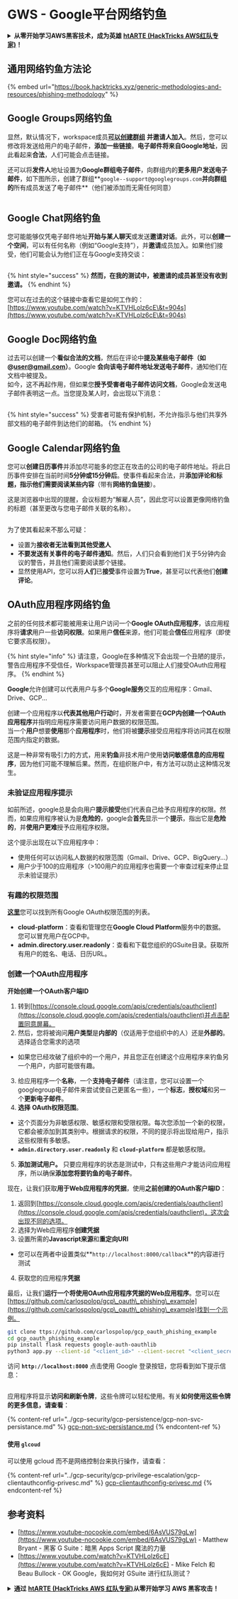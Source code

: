 # GWS - Google平台网络钓鱼

<details>

<summary><strong>从零开始学习AWS黑客技术，成为英雄</strong> <a href="https://training.hacktricks.xyz/courses/arte"><strong>htARTE (HackTricks AWS红队专家)</strong></a><strong>！</strong></summary>

支持HackTricks的其他方式：

* 如果您想在**HackTricks中看到您的公司广告**或**下载HackTricks的PDF**，请查看[**订阅计划**](https://github.com/sponsors/carlospolop)！
* 获取[**官方PEASS & HackTricks商品**](https://peass.creator-spring.com)
* 发现[**PEASS家族**](https://opensea.io/collection/the-peass-family)，我们独家的[**NFTs系列**](https://opensea.io/collection/the-peass-family)
* **加入** 💬 [**Discord群组**](https://discord.gg/hRep4RUj7f)或[**telegram群组**](https://t.me/peass)或在**Twitter**上**关注**我 🐦 [**@carlospolopm**](https://twitter.com/carlospolopm)**。**
* **通过向** [**HackTricks**](https://github.com/carlospolop/hacktricks) 和 [**HackTricks Cloud**](https://github.com/carlospolop/hacktricks-cloud) github仓库提交PR来分享您的黑客技巧。

</details>

## 通用网络钓鱼方法论

{% embed url="https://book.hacktricks.xyz/generic-methodologies-and-resources/phishing-methodology" %}

## Google Groups网络钓鱼

显然，默认情况下，workspace成员[**可以创建群组**](https://groups.google.com/all-groups) **并邀请人加入**。然后，您可以修改将发送给用户的电子邮件，**添加一些链接**。**电子邮件将来自Google地址**，因此看起来**合法**，人们可能会点击链接。

还可以将**发件人**地址设置为**Google群组电子邮件**，向群组内的**更多用户发送电子邮件**，如下图所示，创建了群组**`google--support@googlegroups.com`**并向群组的**所有成员发送了电子邮件**（他们被添加而无需任何同意）

<figure><img src="../../.gitbook/assets/image.png" alt=""><figcaption></figcaption></figure>

## Google Chat网络钓鱼

您可能能够仅凭电子邮件地址**开始与某人聊天**或发送**邀请对话**。此外，可以**创建一个空间**，可以有任何名称（例如“Google支持”），并**邀请**成员加入。如果他们接受，他们可能会认为他们正在与Google支持交谈：

<figure><img src="../../.gitbook/assets/image (1).png" alt=""><figcaption></figcaption></figure>

{% hint style="success" %}
**然而，在我的测试中，被邀请的成员甚至没有收到邀请。**
{% endhint %}

您可以在过去的这个链接中查看它是如何工作的：[https://www.youtube.com/watch?v=KTVHLolz6cE\&t=904s](https://www.youtube.com/watch?v=KTVHLolz6cE\&t=904s)

## Google Doc网络钓鱼

过去可以创建一个**看似合法的文档**，然后在评论中**提及某些电子邮件（如@user@gmail.com）**。Google **会向该电子邮件地址发送电子邮件**，通知他们在文档中被提及。\
如今，这不再起作用，但如果您**授予受害者电子邮件访问文档**，Google会发送电子邮件表明这一点。当您提及某人时，会出现以下消息：

<figure><img src="../../.gitbook/assets/image (2).png" alt=""><figcaption></figcaption></figure>

{% hint style="success" %}
受害者可能有保护机制，不允许指示与他们共享外部文档的电子邮件到达他们的邮箱。
{% endhint %}

## Google Calendar网络钓鱼

您可以**创建日历事件**并添加尽可能多的您正在攻击的公司的电子邮件地址。将此日历事件安排在当前时间**5分钟或15分钟后**。使事件看起来合法，并**添加评论和标题，指示他们需要阅读某些内容**（带有**网络钓鱼链接**）。

这是浏览器中出现的提醒，会议标题为“解雇人员”，因此您可以设置更像网络钓鱼的标题（甚至更改与您电子邮件关联的名称）。

<figure><img src="../../.gitbook/assets/image (3).png" alt=""><figcaption></figcaption></figure>

为了使其看起来不那么可疑：

* 设置为**接收者无法看到其他受邀人**
* **不要发送有关事件的电子邮件通知**。然后，人们只会看到他们关于5分钟内会议的警告，并且他们需要阅读那个链接。
* 显然使用API，您可以将**人们**已**接受**事件设置为**True**，甚至可以代表他们**创建评论**。

## OAuth应用程序网络钓鱼

之前的任何技术都可能被用来让用户访问一个**Google OAuth应用程序**，该应用程序将**请求**用户一些**访问权限**。如果用户**信任**来源，他们可能会**信任**应用程序（即使它要求高权限）。

{% hint style="info" %}
请注意，Google在多种情况下会出现一个丑陋的提示，警告应用程序不受信任，Workspace管理员甚至可以阻止人们接受OAuth应用程序。
{% endhint %}

**Google**允许创建可以代表用户与多个**Google服务**交互的应用程序：Gmail、Drive、GCP...

创建一个应用程序以**代表其他用户行动**时，开发者需要在**GCP内创建一个OAuth应用程序**并指明应用程序需要访问用户数据的权限范围。\
当一个**用户**想要**使用**那个**应用程序**时，他们将被**提示**接受应用程序将访问其在权限范围内指定的数据。

这是一种非常有吸引力的方式，用来**钓鱼**非技术用户使用**访问敏感信息的应用程序**，因为他们可能不理解后果。然而，在组织账户中，有方法可以防止这种情况发生。

### 未验证应用程序提示

如前所述，google总是会向用户**提示接受**他们代表自己给予应用程序的权限。然而，如果应用程序被认为是**危险的**，google会**首先**显示一个**提示**，指出它是**危险的**，并**使用户更难**授予应用程序权限。

这个提示出现在以下应用程序中：

* 使用任何可以访问私人数据的权限范围（Gmail、Drive、GCP、BigQuery...）
* 用户少于100的应用程序（>100用户的应用程序也需要一个审查过程来停止显示未验证提示）

### 有趣的权限范围

[**这里**](https://developers.google.com/identity/protocols/oauth2/scopes)您可以找到所有Google OAuth权限范围的列表。

* **cloud-platform**：查看和管理您在**Google Cloud Platform**服务中的数据。您可以冒充用户在GCP中。
* **admin.directory.user.readonly**：查看和下载您组织的GSuite目录。获取所有用户的姓名、电话、日历URL。

### 创建一个OAuth应用程序

**开始创建一个OAuth客户端ID**

1. 转到[https://console.cloud.google.com/apis/credentials/oauthclient](https://console.cloud.google.com/apis/credentials/oauthclient)并点击配置同意屏幕。
2. 然后，您将被询问**用户类型**是**内部的**（仅适用于您组织中的人）还是**外部的**。选择适合您需求的选项
* 如果您已经攻破了组织中的一个用户，并且您正在创建这个应用程序来钓鱼另一个用户，内部可能很有趣。
3. 给应用程序一个**名称**，一个**支持电子邮件**（请注意，您可以设置一个googlegroup电子邮件来尝试使自己更匿名一些），一个**标志**，**授权域**和另一个**更新电子邮件**。
4. **选择** **OAuth权限范围**。
* 这个页面分为非敏感权限、敏感权限和受限权限。每次您添加一个新的权限，它都会被添加到其类别中。根据请求的权限，不同的提示将出现给用户，指示这些权限有多敏感。
* **`admin.directory.user.readonly`** 和 **`cloud-platform`** 都是敏感权限。
5. **添加测试用户。** 只要应用程序的状态是测试中，只有这些用户才能访问应用程序，所以确保**添加您将要钓鱼的电子邮件**。

现在，让我们获取**用于Web应用程序的凭据**，使用**之前创建的OAuth客户端ID**：

1. 返回到[https://console.cloud.google.com/apis/credentials/oauthclient](https://console.cloud.google.com/apis/credentials/oauthclient)，这次会出现不同的选项。
2. 选择为Web应用程序**创建凭据**
3. 设置所需的**Javascript来源**和**重定向URI**
* 您可以在两者中设置类似**`http://localhost:8000/callback`**的内容进行测试
4. 获取您的应用程序**凭据**

最后，让我们**运行一个将使用OAuth应用程序凭据的Web应用程序**。您可以在[https://github.com/carlospolop/gcp\_oauth\_phishing\_example](https://github.com/carlospolop/gcp\_oauth\_phishing\_example)找到一个示例。
```bash
git clone ttps://github.com/carlospolop/gcp_oauth_phishing_example
cd gcp_oauth_phishing_example
pip install flask requests google-auth-oauthlib
python3 app.py --client-id "<client_id>" --client-secret "<client_secret>"
```
访问 **`http://localhost:8000`** 点击使用 Google 登录按钮，您将看到如下提示信息：

<figure><img src="../../.gitbook/assets/image (144).png" alt=""><figcaption></figcaption></figure>

应用程序将显示**访问和刷新令牌**，这些令牌可以轻松使用。有关**如何使用这些令牌的更多信息，请查看**：

{% content-ref url="../gcp-security/gcp-persistence/gcp-non-svc-persistance.md" %}
[gcp-non-svc-persistance.md](../gcp-security/gcp-persistence/gcp-non-svc-persistance.md)
{% endcontent-ref %}

#### 使用 `glcoud`

可以使用 gcloud 而不是网络控制台来执行操作，请查看：

{% content-ref url="../gcp-security/gcp-privilege-escalation/gcp-clientauthconfig-privesc.md" %}
[gcp-clientauthconfig-privesc.md](../gcp-security/gcp-privilege-escalation/gcp-clientauthconfig-privesc.md)
{% endcontent-ref %}

## 参考资料

* [https://www.youtube-nocookie.com/embed/6AsVUS79gLw](https://www.youtube-nocookie.com/embed/6AsVUS79gLw) - Matthew Bryant - 黑客 G Suite：暗黑 Apps Script 魔法的力量
* [https://www.youtube.com/watch?v=KTVHLolz6cE](https://www.youtube.com/watch?v=KTVHLolz6cE) - Mike Felch 和 Beau Bullock - OK Google，我如何对 GSuite 进行红队测试？

<details>

<summary><strong>通过</strong> <a href="https://training.hacktricks.xyz/courses/arte"><strong>htARTE (HackTricks AWS 红队专家)</strong></a><strong>从零开始学习 AWS 黑客攻击！</strong></summary>

支持 HackTricks 的其他方式：

* 如果您希望在 HackTricks 中看到您的**公司广告**或**下载 HackTricks 的 PDF**，请查看[**订阅计划**](https://github.com/sponsors/carlospolop)！
* 获取[**官方 PEASS & HackTricks 商品**](https://peass.creator-spring.com)
* 发现[**PEASS 家族**](https://opensea.io/collection/the-peass-family)，我们独家的[**NFTs**](https://opensea.io/collection/the-peass-family)系列
* **加入** 💬 [**Discord 群组**](https://discord.gg/hRep4RUj7f) 或 [**telegram 群组**](https://t.me/peass) 或在 **Twitter** 🐦 上**关注**我 [**@carlospolopm**](https://twitter.com/carlospolopm)**。**
* **通过向** [**HackTricks**](https://github.com/carlospolop/hacktricks) 和 [**HackTricks Cloud**](https://github.com/carlospolop/hacktricks-cloud) github 仓库提交 PR 来**分享您的黑客技巧**。

</details>
